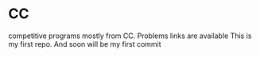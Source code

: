 # CC
competitive programs mostly from CC. Problems links are available
This is my first repo. And soon will be my first commit
